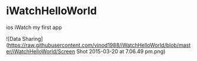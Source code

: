 # iWatchHelloWorld
ios iWatch my first app

  ![Data Sharing] (https://raw.githubusercontent.com/vinod1988/iWatchHelloWorld/blob/master/iWatchHelloWorld/Screen Shot 2015-03-20 at 7.06.49 pm.png)

 
